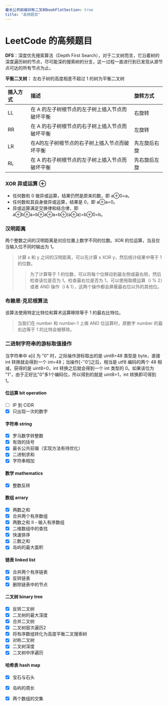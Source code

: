 ```yaml
---
最长公共前缀对称二叉树bookFlatSection: true
title: "高频题目"
---
```

# LeetCode 的高频题目

**DFS**：深度优先搜索算法（Depth First Search），对于二叉树而言，它沿着树的深度遍历树的节点，尽可能深的搜索树的分支，这一过程一直进行到已发现从源节点可达的所有节点为止。

**平衡二叉树：** 左右子树的高度相差不超过 1 的树为平衡二叉树

| 插入方式 | 描述 | 旋转方式 |
|:--------|:------------------------------------------------------- | :------------ |
| LL | 在 A 的左子树根节点的左子树上插入节点而破坏平衡 | 右旋转 |
| RR | 在 A 的右子树根节点的右子树上插入节点而破坏平衡 | 左旋转 |
| LR | 在A的左子树根节点的右子树上插入节点而破坏平衡 | 先左旋后右旋 |
| RL | 在 A 的右子树根节点的左子树上插入节点而破坏平衡 | 先右旋后左旋 |

### XOR 异或运算 ⊕
- 任何数和 0 做异或运算，结果仍然是原来的数，即 a⊕0=a。
- 任何数和其自身做异或运算，结果是 0，即 a⊕a=0。
- 异或运算满足交换律和结合律，即 a⊕b⊕a=b⊕a⊕a=b⊕(a⊕a)=b⊕0=b。

### 汉明距离
两个整数之间的汉明距离是对应位置上数字不同的位数。XOR 的位运算，当且仅当输入位不同时输出为 1。
> 计算 x 和 y 之间的汉明距离，可以先计算 x XOR y，然后统计结果中等于 1 的位数。
>
> > 为了计算等于 1 的位数，可以将每个位移动到最左侧或最右侧，然后检查该位是否为 1。检查最右位是否为 1，可以使用取模运算（i % 2）或者 AND 操作（i & 1），这两个操作都会屏蔽最右位以外的其他位。

### 布赖恩·克尼根算法
该算法使用特定比特位和算术运算移除等于 1 的最右比特位。
> 当我们在 number 和 number-1 上做 AND 位运算时，原数字 number 的最右边等于 1 的比特会被移除。

### 二进制字符串的游标取值操作
当字符串中 a[i] 为 "0" 时，之际操作游标取出的是 uint8=48 类型是 byte，直接 int 转换就会得到一个 int=48；当操作[-''0']之后，相当是 utf8 编码的两个 48 相减，获得的是 uint8=0，int 转换之后就会得到一个 int 类型的 0。如果该位为 "1"，由于正好比"0"多1个编码位，所以得到的就是 uint8=1，int 转换即可得到 1。


#### 位运算 bit operation
- [ ] IP 到 CIDR
- [x] 只出现一次的数字

#### 字符串 string
- [x] 罗马数字转整数
- [x] 有效的括号
- [x] 最长公共前缀（实现方法有待优化）
- [x] 二进制求和
- [x] 字符串相加 

#### 数学 mathematics
- [x] 整数反转

#### 数组 arrary
- [x] 两数之和
- [x] 合并两个有序数组
- [x] 两数之和 II - 输入有序数组
- [x] 二维数组中的查找
- [x] 快速排序
- [x] 三数之和
- [x] 岛屿的最大面积

#### 链表 linked list
- [x] 合并两个有序链表
- [x] 反转链表
- [x] 删除链表中的节点

#### 二叉树 binary tree
- [x] 反转二叉树
- [x] 二叉树的最大深度
- [x] 合并二叉树
- [x] 二叉树层次遍历2
- [x] 将有序数组转化为高度平衡二叉搜索树
- [x] 对称二叉树
- [x] 二叉树深度
- [x] 二叉树中序遍历

#### 哈希表 hash map
- [x] 宝石与石头
- [x] 岛屿的周长
- [x] 两个数组的交集


